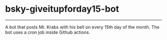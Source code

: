 # bsky-giveitupforday15-bot
----
A bot that posts Mr. Krabs with his bell on every 15th day of the month. The bot uses a cron job inside Github actions.